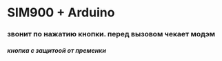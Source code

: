 # SIM900 + Arduino
### звонит по нажатию кнопки. перед вызовом чекает модэм
#### _кнопка с защитоой от пременки_
